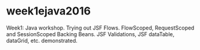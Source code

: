 # week1ejava2016
Week1: Java workshop. Trying out JSF Flows. FlowScoped, RequestScoped and SessionScoped Backing Beans. JSF Validations, JSF dataTable, dataGrid, etc. demonstrated.
